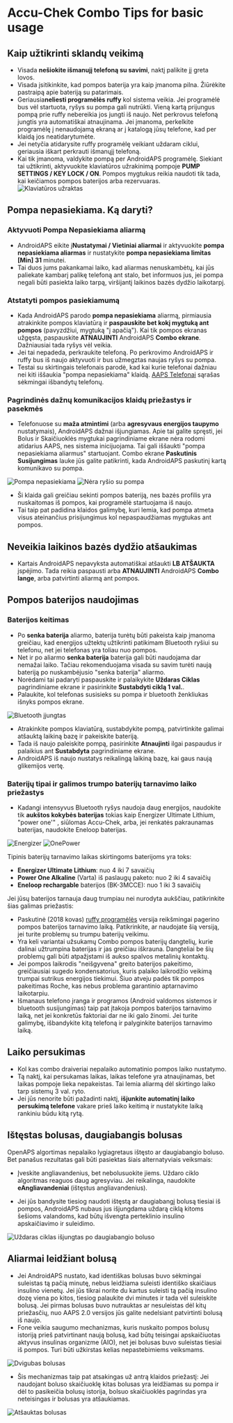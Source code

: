 # Accu-Chek Combo Tips for basic usage

## Kaip užtikrinti sklandų veikimą

* Visada **nešiokite išmanujį telefoną su savimi**, naktį palikite jį greta lovos.
* Visada įsitikinkite, kad pompos baterija yra kaip įmanoma pilna. Žiūrėkite pastraipą apie bateriją su patarimais.
* Geriausia**neliesti programėlės ruffy** kol sistema veikia. Jei programėlė bus vėl startuota, ryšys su pompa gali nutrūkti. Vieną kartą prijungus pompą prie ruffy nebereikia jos jungti iš naujo. Net perkrovus telefoną jungtis yra automatiškai atnaujinama. Jei įmanoma, perkelkite programėlę į nenaudojamą ekraną ar į katalogą jūsų telefone, kad per klaidą jos neatidarytumėte.
* Jei netyčia atidarysite ruffy programėlę veikiant uždaram ciklui, geriausia iškart perkrauti išmanųjį telefoną.
* Kai tik įmanoma, valdykite pompą per AndroidAPS programėlę. Siekiant tai užtikrinti, aktyvuokite klaviatūros užrakinimą pompoje **PUMP SETTINGS / KEY LOCK / ON**. Pompos mygtukus reikia naudoti tik tada, kai keičiamos pompos baterijos arba rezervuaras. ![Klaviatūros užraktas](https://github.com/T-o-b-i-a-s/ComboLooping/blob/master/resources/keylock.png?raw=true)

## Pompa nepasiekiama. Ką daryti?

### Aktyvuoti Pompa Nepasiekiama aliarmą

* AndroidAPS eikite į**Nustatymai / Vietiniai aliarmai** ir aktyvuokite **pompa nepasiekiama aliarmas** ir nustatykite **pompa nepasiekiama limitas [Min]** **31** minutei. 
* Tai duos jums pakankamai laiko, kad aliarmas nenuskambėtų, kai jūs paliekate kambarį palikę telefoną ant stalo, bet informuos jus, jei pompa negali būti pasiekta laiko tarpą, viršijantį laikinos bazės dydžio laikotarpį.

### Atstatyti pompos pasiekiamumą

* Kada AndroidAPS parodo **pompa nepasiekiama** aliarmą, pirmiausia atrakinkite pompos klaviatūrą ir **paspauskite bet kokį mygtuką ant pompos** (pavyzdžiui, mygtuką "į apačią"). Kai tik pompos ekranas užgęsta, paspauskite **ATNAUJINTI** AndroidAPS **Combo ekrane**. Dažniausiai tada ryšys vėl veikia.
* Jei tai nepadeda, perkraukite telefoną. Po perkrovimo AndroidAPS ir ruffy bus iš naujo aktyvuoti ir bus užmegztas naujas ryšys su pompa.
* Testai su skirtingais telefonais parodė, kad kai kurie telefonai dažniau nei kiti iššaukia "pompa nepasiekiama" klaidą. [AAPS Telefonai](https://docs.google.com/spreadsheets/d/1gZAsN6f0gv6tkgy9EBsYl0BQNhna0RDqA9QGycAqCQc/edit#gid=698881435) sąrašas sėkmingai išbandytų telefonų. 

### Pagrindinės dažnų komunikacijos klaidų priežastys ir pasekmės

* Telefonuose su **maža atmintimi** (arba **agresyvaus energijos taupymo** nustatymais), AndroidAPS dažnai išjungiamas. Apie tai galite spręsti, jei Bolus ir Skaičiuoklės mygtukai pagrindiniame ekrane nėra rodomi atidarius AAPS, nes sistema inicijuojama. Tai gali iššaukti "pompa nepasiekiama aliarmus" startuojant. Combo ekrane **Paskutinis Susijungimas** lauke jūs galite patikrinti, kada AndroidAPS paskutinį kartą komunikavo su pompa. 

![Pompa nepasiekiama](https://raw.githubusercontent.com/T-o-b-i-a-s/ComboLooping/master/resources/Pump_Unreachable.png) ![Nėra ryšio su pompa](https://raw.githubusercontent.com/T-o-b-i-a-s/ComboLooping/master/resources/No_connection_to_pump.png)

* Ši klaida gali greičiau sekinti pompos bateriją, nes bazės profilis yra nuskaitomas iš pompos, kai programėlė startuojama iš naujo.
* Tai taip pat padidina klaidos galimybę, kuri lemia, kad pompa atmeta visus ateinančius prisijungimus kol nepaspaudžiamas mygtukas ant pompos. 

## Neveikia laikinos bazės dydžio atšaukimas

* Kartais AndroidAPS nepavyksta automatiškai atšaukti **LB ATŠAUKTA** įspėjimo. Tada reikia paspausti arba **ATNAUJINTI** AndroidAPS **Combo lange**, arba patvirtinti aliarmą ant pompos.

## Pompos baterijos naudojimas

### Baterijos keitimas

* Po **senka baterija** aliarmo, baterija turėtų būti pakeista kaip įmanoma greičiau, kad energijos užtektų užtikrinti patikimam Bluetooth ryšiui su telefonu, net jei telefonas yra toliau nuo pompos.
* Net ir po aliarmo **senka baterija** baterija gali būti naudojama dar nemažai laiko. Tačiau rekomenduojama visada su savim turėti naują bateriją po nuskambėjusio "senka baterija" aliarmo.
* Norėdami tai padaryti paspauskite ir palaikykite **Uždaras Ciklas** pagrindiniame ekrane ir pasirinkite **Sustabdyti ciklą 1 val.**. 
* Palaukite, kol telefonas susisieks su pompa ir bluetooth ženkliukas išnyks pompos ekrane.

![Bluetooth įjungtas](https://github.com/T-o-b-i-a-s/ComboLooping/blob/master/resources/Compo.png?raw=true)

* Atrakinkite pompos klaviatūrą, sustabdykite pompą, patvirtinkite galimai atšauktą laikiną bazę ir pakeiskite bateriją.
* Tada iš naujo paleiskite pompą, pasirinkite **Atnaujinti** ilgai paspaudus ir palaikius ant **Sustabdyta** pagrindiniame ekrane.
* AndroidAPS iš naujo nustatys reikalingą laikiną bazę, kai gaus naują glikemijos vertę. 

### Baterijų tipai ir galimos trumpo baterijų tarnavimo laiko priežastys

* Kadangi intensyvus Bluetooth ryšys naudoja daug energijos, naudokite tik **aukštos kokybės baterijas** tokias kaip Energizer Ultimate Lithium, "power one'" , siūlomas Accu-Chek, arba, jei renkatės pakraunamas baterijas, naudokite Eneloop baterijas. 

![Energizer](https://github.com/T-o-b-i-a-s/ComboLooping/blob/master/resources/energizer-l91aa---image.jpg?raw=true) ![OnePower](https://github.com/T-o-b-i-a-s/ComboLooping/blob/master/resources/PowerOne.png?raw=true)

Tipinis baterijų tarnavimo laikas skirtingoms baterijoms yra toks:

* **Energizer Ultimate Lithium**: nuo 4 iki 7 savaičių
* **Power One Alkaline** (Varta) iš paslaugų paketo: nuo 2 iki 4 savaičių
* **Eneloop rechargable** baterijos (BK-3MCCE): nuo 1 iki 3 savaičių

Jei jūsų baterijos tarnauja daug trumpiau nei nurodyta aukščiau, patikrinkite šias galimas priežastis:

* Paskutinė (2018 kovas) [ruffy programėlės](https://github.com/MilosKozak/ruffy) versija reikšmingai pagerino pompos baterijos tarnavimo laiką. Patikrinkite, ar naudojate šią versiją, jei turite problemų su trumpu baterijų veikimu.
* Yra keli variantai užsukamų Combo pompos baterijų dangtelių, kurie dalinai užtrumpina baterijas ir jas greičiau iškrauna. Dangteliai be šių problemų gali būti atpažįstami iš aukso spalvos metalinių kontaktų.
* Jei pompos laikrodis "neišgyvena" greito baterijos pakeitimo, greičiausiai sugedo kondensatorius, kuris palaiko laikrodžio veikimą trumpai sutrikus energijos tiekimui. Šiuo atveju padės tik pompos pakeitimas Roche, kas nebus problema garantinio aptarnavimo laikotarpiu. 
* Išmanaus telefono įranga ir programos (Android valdomos sistemos ir bluetooth susijungimas) taip pat įtakoja pompos baterijos tarnavimo laiką, net jei konkretūs faktoriai dar ne iki galo žinomi. Jei turite galimybę, išbandykite kitą telefoną ir palyginkite baterijos tarnavimo laiką.

## Laiko persukimas

* Kol kas combo draiveriai nepalaiko automatinio pompos laiko nustatymo.
* Tą naktį, kai persukamas laikas, laikas telefone yra atnaujinamas, bet laikas pompoje lieka nepakeistas. Tai lemia aliarmą dėl skirtingo laiko tarp sistemų 3 val. ryto.
* Jei jūs nenorite būti pažadinti naktį, **išjunkite automatinį laiko persukimą telefone** vakare prieš laiko keitimą ir nustatykite laiką rankiniu būdu kitą rytą.

## Ištęstas bolusas, daugiabangis bolusas

OpenAPS algortimas nepalaiko lygiagretaus ištęsto ar daugiabangio boluso. Bet panašus rezultatas gali būti pasiektas šiais alternatyviais veiksmais:

* Įveskite angliavandenius, bet nebolusuokite jiems. Uždaro ciklo algoritmas reaguos daug agresyviau. Jei reikalinga, naudokite **eAngliavandeniai** (ištęstus angliavandenius).

* Jei jūs bandysite tiesiog naudoti ištęstą ar daugiabangį bolusą tiesiai iš pompos, AndroidAPS nubaus jus išjungdama uždarą ciklą kitoms šešioms valandoms, kad būtų išvengta perteklinio insulino apskaičiavimo ir suleidimo.

![Uždaras ciklas išjungtas po daugiabangio boluso](https://raw.githubusercontent.com/T-o-b-i-a-s/ComboLooping/master/resources/Multiwave_Bolus.png)

## Aliarmai leidžiant bolusą

* Jei AndroidAPS nustato, kad identiškas bolusas buvo sėkmingai suleistas tą pačią minutę, nebus leidžiama suleisti identiško skaičiaus insulino vienetų. Jei jūs tikrai norite du kartus suleisti tą pačią insulino dozę viena po kitos, tiesiog palaukite dvi minutes ir tada vėl suleiskite bolusą. Jei pirmas bolusas buvo nutrauktas ar nesuleistas dėl kitų priežasčių, nuo AAPS 2.0 versijos jūs galite nedelsiant patvirtinti bolusą iš naujo.
* Fone veikia saugumo mechanizmas, kuris nuskaito pompos bolusų istoriją prieš patvirtinant naują bolusą, kad būtų teisingai apskaičiuotas aktyvus insulinas organizme (AIO), net jei bolusas buvo suleistas tiesiai iš pompos. Turi būti užkirstas kelias nepastebimiems veiksmams.

![Dvigubas bolusas](https://raw.githubusercontent.com/T-o-b-i-a-s/ComboLooping/f9c56c930dc564c1649cd8e3764e077ffc02c5ef/resources/Doppelbolus.png)

* Šis mechanizmas taip pat atsakingas už antrą klaidos priežastį: Jei naudojant boluso skaičiuoklę kitas bolusas yra leidžiamas su pompa ir dėl to pasikeičia bolusų istorija, bolsuo skaičiuoklės pagrindas yra neteisingas ir bolusas yra atšaukiamas. 

![Atšauktas bolusas](https://raw.githubusercontent.com/T-o-b-i-a-s/ComboLooping/f9c56c930dc564c1649cd8e3764e077ffc02c5ef/resources/History_changed.png)